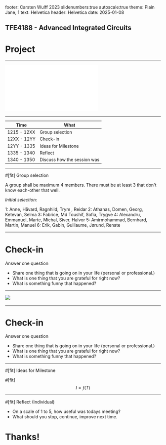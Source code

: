 footer: Carsten Wulff 2023
slidenumbers:true
autoscale:true
theme: Plain Jane, 1
text:  Helvetica
header:  Helvetica
date: 2025-01-08
    

<!--pan_title: Lecture 1 -  Introduction -->

<!--pan_skip: -->
## TFE4188 - Advanced Integrated Circuits  

# Project

---

![fit](../media/project_plan.pdf)

---

| Time        | What                        |
|-------------|-----------------------------|
| 1215 - 12XX | Group selection             |
| 12XX - 12YY | Check-in                    |
| 12YY - 1335 | Ideas for Milestone         |
| 1335 - 1340 | Reflect                     |
| 1340 - 1350 | Discuss how the session was |

---

#[fit] Group selection 

A group shall be maximum 4 members. There must be at least 3 that don't know each-other that well. 

*Initial selection:* 

1: Anne, Håvard, Ragnhild, Trym , Reidar
2: Athanas, Domen, Georg, Ketevan, Selma
3: Fabrice, Md Toushif, Sofia, Trygve 
4: Alexandru, Emmanuel, Marte, Michal, Siver, Halvor
5: Amirmohammad, Bernhard, Martin, Manuel
6: Erik, Gabin, Guillaume, Jørund, Renate

---

# Check-in

Answer one question 

- Share one thing that is going on in your life (personal or professional.)
- What is one thing that you are grateful for right now?
- What is something funny that happened?

---

![](https://youtu.be/Z83cb95_lQ4)

---

# Check-in

Answer one question 

- Share one thing that is going on in your life (personal or professional.)
- What is one thing that you are grateful for right now?
- What is something funny that happened?

---

#[fit] Ideas for Milestone 


#[fit] $$ I = f(T) $$

---

#[fit] Reflect (Individual)

- On a scale of 1 to 5, how useful was todays meeting?
- What should you stop, continue, improve next time.




# Thanks!


